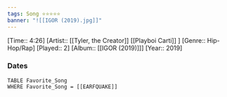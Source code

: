 ```yaml
---
tags: Song ⭐⭐⭐⭐⭐ 
banner: "![[IGOR (2019).jpg]]"
---
```

[Time:: 4:26]
[Artist:: [[Tyler, the Creator]] [[Playboi Carti]] ]
[Genre:: Hip-Hop/Rap]
[Played:: 2]
[Album:: [[IGOR (2019)]]]
[Year:: 2019]
### Dates
````dataview
TABLE Favorite_Song
WHERE Favorite_Song = [[EARFQUAKE]]
````